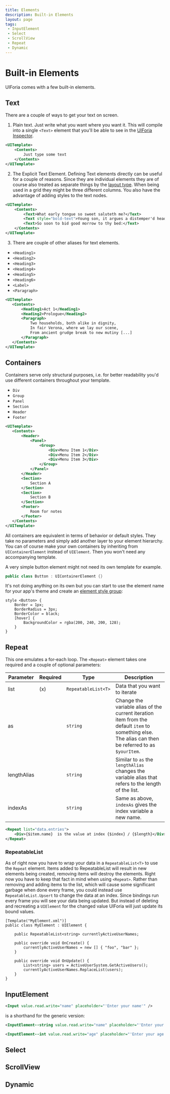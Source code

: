 ```yaml
---
title: Elements
description: Built-in Elements
layout: page
tags:
 - InputElement
 - Select
 - ScrollView
 - Repeat
 - Dynamic
---
```


# Built-in Elements
UIForia comes with a few built-in elements.

## Text
There are a couple of ways to get your text on screen.

1. Plain text. Just write what you want where you want it. This will compile into a single
`<Text>` element that you'll be able to see in the [UIForia Inspector](/docs/tools/#uiforia-inspector).
 
```xml
<UITemplate>
    <Contents>
        Just type some text
    </Contents>
</UITemplate> 
```
2. The Explicit Text Element. Defining Text elements directly can be useful for a couple of
reasons. Since they are individual elements they are of course also treated as separate things
by the [layout type](/docs/layout). When being used in a grid they might be three different 
columns. You also have the advantage of adding styles to the text nodes.

```xml
<UITemplate>
    <Contents>
        <Text>What early tongue so sweet saluteth me?</Text>
        <Text style="bold-text">Young son, it argues a distemper'd head</Text>
        <Text>So soon to bid good morrow to thy bed:</Text>
    </Contents>
</UITemplate>
 ```

3. There are couple of other aliases for text elements.
 - `<Heading1>`
 - `<Heading2>`
 - `<Heading3>`
 - `<Heading4>`
 - `<Heading5>`
 - `<Heading6>`
 - `<Label>`
 - `<Paragraph>`
 
 ```xml
<UITemplate>
    <Contents>
        <Heading1>Act 1</Heading1>
        <Heading2>Prologue</Heading2>
        <Paragraph>
            Two households, both alike in dignity,
            In fair Verona, where we lay our scene,
            From ancient grudge break to new mutiny [...]
        </Paragraph>
    </Contents>
</UITemplate> 
```

## Containers
Containers serve only structural purposes, i.e. for better readability you'd use 
different containers throughout your template. 
- `Div`
- `Group`
- `Panel`
- `Section`
- `Header`
- `Footer`

 ```xml
<UITemplate>
    <Contents>
        <Header>
            <Panel>
                <Group>
                    <Div>Menu Item 1</Div>
                    <Div>Menu Item 2</Div>
                    <Div>Menu Item 3</Div>
                </Group>
            </Panel>
        </Header>
        <Section>
            Section A
        </Section>
        <Section>
            Section B
        </Section>
        <Footer>
            Room for notes   
        </Footer>
    </Contents>
</UITemplate> 
```

All containers are equivalent in terms of behavior or default styles. They take no
parameters and simply add another layer to your element hierarchy.
You can of course make your own containers by inheriting from `UIContainerElement` 
instead of `UIElement`. Then you won't need any accompanying template.

A very simple button element might not need its own template for example.

```c#
public class Button : UIContainerElement {}
```

It's not doing anything on its own but you can start to use the element name for your 
app's theme and create an [element style group](/docs/style/#create-an-element-style):

```
style <Button> {
    Border = 1px;
    BorderRadius = 3px;
    BorderColor = black;
    [hover] {
        BackgroundColor = rgba(200, 240, 200, 128);
    } 
}
```

## Repeat
This one emulates a for-each loop. The `<Repeat>` element takes one required and a couple
of optional parameters:

| Parameter   | Required | Type                | Description                                                                                                                                             |
|-------------|----------|---------------------|---------------------------------------------------------------------------------------------------------------------------------------------------------|
| list        | (x)      | `RepeatableList<T>` | Data that you want to iterate                                                                                                                      |
| as          |          | `string`            |  Change the variable alias of the current iteration item from the default `item` to something else. The alias can then be   referred to as `$yourItem`. |
| lengthAlias |          | `string`            |  Similar to `as` the `lengthAlias` changes the variable alias that refers to the length of the list.                                                    |
| indexAs     |          | `string`            |  Same as above, `indexAs` gives the index variable a new name.                                                                                          |

``` xml
<Repeat list="data.entries">
    <Div>{$item.name}  is the value at index {$index} / {$length}</Div>
</Repeat>
```

### RepeatableList
As of right now you have to wrap your data in a `RepeatableList<T>` to use the `Repeat` element.
Items added to RepeatableList will result in new elements being created, removing items will destroy the elements.
Right now you have to keep that fact in mind when using `<Repeat>`. Rather than removing and adding items
to the list, which will cause some significant garbage when done every frame, you could instead use 
`RepeatableList.Upsert` to change the data at an index. Since bindings run every frame you will see your
data being updated. But instead of deleting and recreating a `UIElement` for the changed value UIForia 
will just update its bound values.

```
[Template("MyElement.xml")]
public class MyElement : UIElement {

    public RepeatableList<string> currentlyActiveUserNames;
    
    public override void OnCreate() {
        currentlyActiveUserNames = new [] { "foo", "bar" };
    }
    
    public override void OnUpdate() {
        List<string> users = ActiveUserSystem.GetActiveUsers();
        currentlyActiveUserNames.ReplaceList(users);       
    }
}
```

## InputElement

``` xml
<Input value.read.write="name" placeholder="'Enter your name'" />
```

is a shorthand for the generic version:

``` xml
<InputElement--string value.read.write="name" placeholder="'Enter your name'" />
```


``` xml
<InputElement--int value.read.write="age" placeholder="'Enter your age'" />
```

## Select

## ScrollView

## Dynamic

